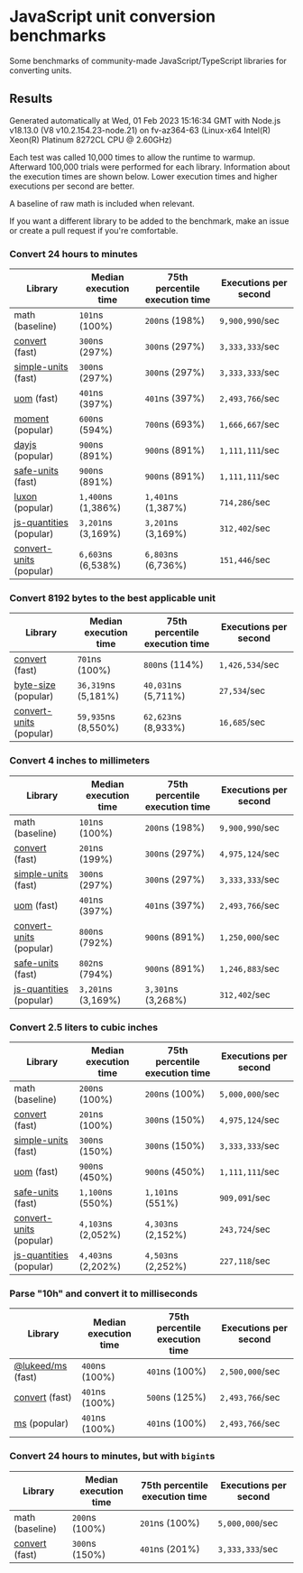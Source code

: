 # JavaScript unit conversion benchmarks

Some benchmarks of community-made JavaScript/TypeScript libraries for converting units.

## Results

<!-- beginblock(results) -->

Generated automatically at Wed, 01 Feb 2023 15:16:34 GMT with Node.js v18.13.0 (V8 v10.2.154.23-node.21) on fv-az364-63 (Linux-x64 Intel(R) Xeon(R) Platinum 8272CL CPU @ 2.60GHz)

Each test was called 10,000 times to allow the runtime to warmup.
Afterward 100,000 trials were performed for each library.
Information about the execution times are shown below.
Lower execution times and higher executions per second are better.

A baseline of raw math is included when relevant.

If you want a different library to be added to the benchmark, make an issue or create a pull request if you're comfortable.

### Convert 24 hours to minutes

| Library                                                            | Median execution time | 75th percentile execution time | Executions per second |
| ------------------------------------------------------------------ | --------------------- | ------------------------------ | --------------------- |
| math (baseline)                                                    | `101`ns (100%)        | `200`ns (198%)                 | `9,900,990`/sec       |
| [convert](https://npmjs.com/package/convert) (fast)                | `300`ns (297%)        | `300`ns (297%)                 | `3,333,333`/sec       |
| [simple-units](https://npmjs.com/package/simple-units) (fast)      | `300`ns (297%)        | `300`ns (297%)                 | `3,333,333`/sec       |
| [uom](https://npmjs.com/package/uom) (fast)                        | `401`ns (397%)        | `401`ns (397%)                 | `2,493,766`/sec       |
| [moment](https://npmjs.com/package/moment) (popular)               | `600`ns (594%)        | `700`ns (693%)                 | `1,666,667`/sec       |
| [dayjs](https://npmjs.com/package/dayjs) (popular)                 | `900`ns (891%)        | `900`ns (891%)                 | `1,111,111`/sec       |
| [safe-units](https://npmjs.com/package/safe-units) (fast)          | `900`ns (891%)        | `900`ns (891%)                 | `1,111,111`/sec       |
| [luxon](https://npmjs.com/package/luxon) (popular)                 | `1,400`ns (1,386%)    | `1,401`ns (1,387%)             | `714,286`/sec         |
| [js-quantities](https://npmjs.com/package/js-quantities) (popular) | `3,201`ns (3,169%)    | `3,201`ns (3,169%)             | `312,402`/sec         |
| [convert-units](https://npmjs.com/package/convert-units) (popular) | `6,603`ns (6,538%)    | `6,803`ns (6,736%)             | `151,446`/sec         |

### Convert 8192 bytes to the best applicable unit

| Library                                                            | Median execution time | 75th percentile execution time | Executions per second |
| ------------------------------------------------------------------ | --------------------- | ------------------------------ | --------------------- |
| [convert](https://npmjs.com/package/convert) (fast)                | `701`ns (100%)        | `800`ns (114%)                 | `1,426,534`/sec       |
| [byte-size](https://npmjs.com/package/byte-size) (popular)         | `36,319`ns (5,181%)   | `40,031`ns (5,711%)            | `27,534`/sec          |
| [convert-units](https://npmjs.com/package/convert-units) (popular) | `59,935`ns (8,550%)   | `62,623`ns (8,933%)            | `16,685`/sec          |

### Convert 4 inches to millimeters

| Library                                                            | Median execution time | 75th percentile execution time | Executions per second |
| ------------------------------------------------------------------ | --------------------- | ------------------------------ | --------------------- |
| math (baseline)                                                    | `101`ns (100%)        | `200`ns (198%)                 | `9,900,990`/sec       |
| [convert](https://npmjs.com/package/convert) (fast)                | `201`ns (199%)        | `300`ns (297%)                 | `4,975,124`/sec       |
| [simple-units](https://npmjs.com/package/simple-units) (fast)      | `300`ns (297%)        | `300`ns (297%)                 | `3,333,333`/sec       |
| [uom](https://npmjs.com/package/uom) (fast)                        | `401`ns (397%)        | `401`ns (397%)                 | `2,493,766`/sec       |
| [convert-units](https://npmjs.com/package/convert-units) (popular) | `800`ns (792%)        | `900`ns (891%)                 | `1,250,000`/sec       |
| [safe-units](https://npmjs.com/package/safe-units) (fast)          | `802`ns (794%)        | `900`ns (891%)                 | `1,246,883`/sec       |
| [js-quantities](https://npmjs.com/package/js-quantities) (popular) | `3,201`ns (3,169%)    | `3,301`ns (3,268%)             | `312,402`/sec         |

### Convert 2.5 liters to cubic inches

| Library                                                            | Median execution time | 75th percentile execution time | Executions per second |
| ------------------------------------------------------------------ | --------------------- | ------------------------------ | --------------------- |
| math (baseline)                                                    | `200`ns (100%)        | `200`ns (100%)                 | `5,000,000`/sec       |
| [convert](https://npmjs.com/package/convert) (fast)                | `201`ns (100%)        | `300`ns (150%)                 | `4,975,124`/sec       |
| [simple-units](https://npmjs.com/package/simple-units) (fast)      | `300`ns (150%)        | `300`ns (150%)                 | `3,333,333`/sec       |
| [uom](https://npmjs.com/package/uom) (fast)                        | `900`ns (450%)        | `900`ns (450%)                 | `1,111,111`/sec       |
| [safe-units](https://npmjs.com/package/safe-units) (fast)          | `1,100`ns (550%)      | `1,101`ns (551%)               | `909,091`/sec         |
| [convert-units](https://npmjs.com/package/convert-units) (popular) | `4,103`ns (2,052%)    | `4,303`ns (2,152%)             | `243,724`/sec         |
| [js-quantities](https://npmjs.com/package/js-quantities) (popular) | `4,403`ns (2,202%)    | `4,503`ns (2,252%)             | `227,118`/sec         |

### Parse "10h" and convert it to milliseconds

| Library                                                   | Median execution time | 75th percentile execution time | Executions per second |
| --------------------------------------------------------- | --------------------- | ------------------------------ | --------------------- |
| [@lukeed/ms](https://npmjs.com/package/@lukeed/ms) (fast) | `400`ns (100%)        | `401`ns (100%)                 | `2,500,000`/sec       |
| [convert](https://npmjs.com/package/convert) (fast)       | `401`ns (100%)        | `500`ns (125%)                 | `2,493,766`/sec       |
| [ms](https://npmjs.com/package/ms) (popular)              | `401`ns (100%)        | `401`ns (100%)                 | `2,493,766`/sec       |

### Convert 24 hours to minutes, but with `bigint`s

| Library                                             | Median execution time | 75th percentile execution time | Executions per second |
| --------------------------------------------------- | --------------------- | ------------------------------ | --------------------- |
| math (baseline)                                     | `200`ns (100%)        | `201`ns (100%)                 | `5,000,000`/sec       |
| [convert](https://npmjs.com/package/convert) (fast) | `300`ns (150%)        | `401`ns (201%)                 | `3,333,333`/sec       |

<!-- endblock(results) -->
